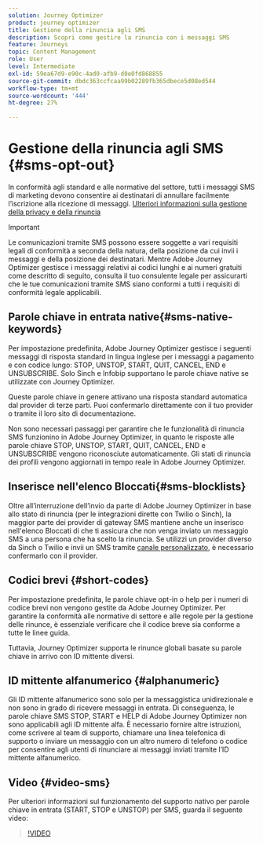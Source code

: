 ```yaml
---
solution: Journey Optimizer
product: journey optimizer
title: Gestione della rinuncia agli SMS
description: Scopri come gestire la rinuncia con i messaggi SMS
feature: Journeys
topic: Content Management
role: User
level: Intermediate
exl-id: 59ea67d9-e90c-4ad0-afb9-d0e0fd868855
source-git-commit: dbdc363ccfcaa99b02289fb365dbece5d08ed544
workflow-type: tm+mt
source-wordcount: '444'
ht-degree: 27%

---
```


# Gestione della rinuncia agli SMS {#sms-opt-out}

In conformità agli standard e alle normative del settore, tutti i messaggi SMS di marketing devono consentire ai destinatari di annullare facilmente l’iscrizione alla ricezione di messaggi. [Ulteriori informazioni sulla gestione della privacy e della rinuncia](../privacy/opt-out.md)

>[!IMPORTANT]
>
>Le comunicazioni tramite SMS possono essere soggette a vari requisiti legali di conformità a seconda della natura, della posizione da cui invii i messaggi e della posizione dei destinatari. Mentre Adobe Journey Optimizer gestisce i messaggi relativi ai codici lunghi e ai numeri gratuiti come descritto di seguito, consulta il tuo consulente legale per assicurarti che le tue comunicazioni tramite SMS siano conformi a tutti i requisiti di conformità legale applicabili.
>

## Parole chiave in entrata native{#sms-native-keywords}

Per impostazione predefinita, Adobe Journey Optimizer gestisce i seguenti messaggi di risposta standard in lingua inglese per i messaggi a pagamento e con codice lungo: STOP, UNSTOP, START, QUIT, CANCEL, END e UNSUBSCRIBE. Solo Sinch e Infobip supportano le parole chiave native se utilizzate con Journey Optimizer.

Queste parole chiave in genere attivano una risposta standard automatica dal provider di terze parti. Puoi confermarlo direttamente con il tuo provider o tramite il loro sito di documentazione.

Non sono necessari passaggi per garantire che le funzionalità di rinuncia SMS funzionino in Adobe Journey Optimizer, in quanto le risposte alle parole chiave STOP, UNSTOP, START, QUIT, CANCEL, END e UNSUBSCRIBE vengono riconosciute automaticamente. Gli stati di rinuncia dei profili vengono aggiornati in tempo reale in Adobe Journey Optimizer.


## Inserisce nell&#39;elenco Bloccati{#sms-blocklists}

Oltre all’interruzione dell’invio da parte di Adobe Journey Optimizer in base allo stato di rinuncia (per le integrazioni dirette con Twilio o Sinch), la maggior parte dei provider di gateway SMS mantiene anche un inserisco nell&#39;elenco Bloccati di che ti assicura che non venga inviato un messaggio SMS a una persona che ha scelto la rinuncia. Se utilizzi un provider diverso da Sinch o Twilio e invii un SMS tramite [canale personalizzato](../building-journeys/using-custom-actions.md), è necessario confermarlo con il provider.


## Codici brevi {#short-codes}

Per impostazione predefinita, le parole chiave opt-in o help per i numeri di codice brevi non vengono gestite da Adobe Journey Optimizer. Per garantire la conformità alle normative di settore e alle regole per la gestione delle rinunce, è essenziale verificare che il codice breve sia conforme a tutte le linee guida.

Tuttavia, Journey Optimizer supporta le rinunce globali basate su parole chiave in arrivo con ID mittente diversi.

## ID mittente alfanumerico {#alphanumeric}

Gli ID mittente alfanumerico sono solo per la messaggistica unidirezionale e non sono in grado di ricevere messaggi in entrata. Di conseguenza, le parole chiave SMS STOP, START e HELP di Adobe Journey Optimizer non sono applicabili agli ID mittente alfa. È necessario fornire altre istruzioni, come scrivere al team di supporto, chiamare una linea telefonica di supporto o inviare un messaggio con un altro numero di telefono o codice per consentire agli utenti di rinunciare ai messaggi inviati tramite l’ID mittente alfanumerico.

## Video {#video-sms}

Per ulteriori informazioni sul funzionamento del supporto nativo per parole chiave in entrata (START, STOP e UNSTOP) per SMS, guarda il seguente video:

>[!VIDEO](https://video.tv.adobe.com/v/344026?quality=12)

